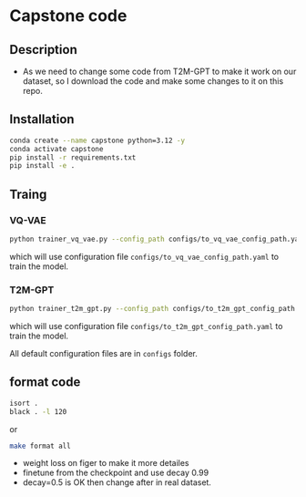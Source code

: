 # Capstone code

## Description

- As we need to change some code from T2M-GPT to make it work on our dataset, so I download the code and make some changes to it on this repo.

## Installation
```bash
conda create --name capstone python=3.12 -y
conda activate capstone
pip install -r requirements.txt
pip install -e .
```

## Traing

### VQ-VAE
```bash
python trainer_vq_vae.py --config_path configs/to_vq_vae_config_path.yaml
```
which will use configuration file `configs/to_vq_vae_config_path.yaml` to train the model.

### T2M-GPT
```bash
python trainer_t2m_gpt.py --config_path configs/to_t2m_gpt_config_path.yaml
```
which will use configuration file `configs/to_t2m_gpt_config_path.yaml` to train the model.

All default configuration files are in `configs` folder.


## format code

```bash
isort .
black . -l 120
```
or 
```bash
make format all
```

- weight loss on figer to make it more detailes
- finetune from the checkpoint and use decay 0.99
- decay=0.5 is OK then change after in real dataset.
